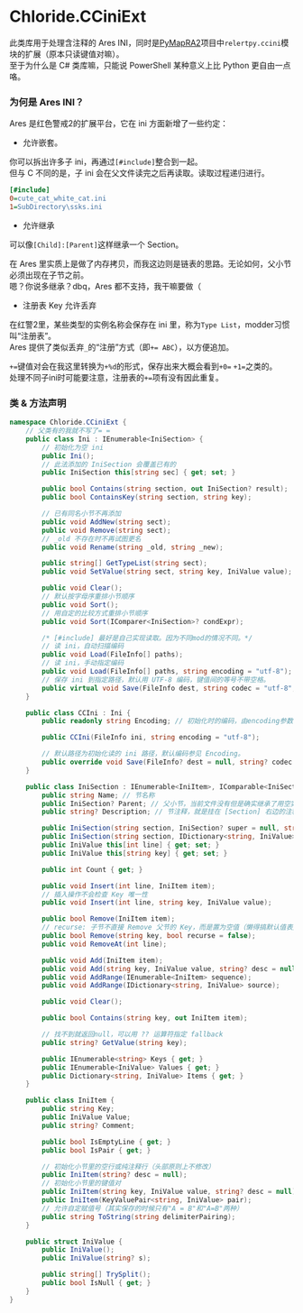 # Chloride.CCiniExt
此类库用于处理含注释的 Ares INI，同时是[PyMapRA2](https://github.com/Chloride1/PyMapRA2)项目中`relertpy.ccini`模块的扩展（原本只读键值对嘛）。  
至于为什么是 C# 类库嘛，只能说 PowerShell 某种意义上比 Python 更自由一点咯。

### 为何是 Ares INI？

Ares 是红色警戒2的扩展平台，它在 ini 方面新增了一些约定：
- 允许嵌套。

你可以拆出许多子 ini，再通过`[#include]`整合到一起。  
但与 C 不同的是，子 ini 会在父文件读完之后再读取。读取过程递归进行。
```Ini
[#include]
0=cute_cat_white_cat.ini
1=SubDirectory\ssks.ini
```

- 允许继承

可以像`[Child]:[Parent]`这样继承一个 Section。

在 Ares 里实质上是做了内存拷贝，而我这边则是链表的思路。无论如何，父小节必须出现在子节之前。  
嗯？你说多继承？dbq，Ares 都不支持，我干嘛要做（

- 注册表 Key 允许丢弃

在红警2里，某些类型的实例名称会保存在 ini 里，称为`Type List`，modder习惯叫“注册表”。  
Ares 提供了类似丢弃`_`的“注册”方式（即`+= ABC`），以方便追加。

`+=`键值对会在我这里转换为`+%d`的形式，保存出来大概会看到`+0=` `+1=`之类的。  
处理不同子ini时可能要注意，注册表的`+=`项有没有因此重复。

### 类 & 方法声明
```c#
namespace Chloride.CCiniExt {
    // 父类有的我就不写了= =
    public class Ini : IEnumerable<IniSection> {
        // 初始化为空 ini
        public Ini();
        // 此法添加的 IniSection 会覆盖已有的
        public IniSection this[string sec] { get; set; }

        public bool Contains(string section, out IniSection? result);
        public bool ContainsKey(string section, string key);

        // 已有同名小节不再添加
        public void AddNew(string sect);
        public void Remove(string sect);
        // _old 不存在时不再试图更名
        public void Rename(string _old, string _new);

        public string[] GetTypeList(string sect);
        public void SetValue(string sect, string key, IniValue value);

        public void Clear();
        // 默认按字母序重排小节顺序
        public void Sort();
        // 用自定的比较方式重排小节顺序
        public void Sort(IComparer<IniSection>? condExpr);

        /* [#include] 最好是自己实现读取。因为不同mod的情况不同。*/
        // 读 ini，自动扫描编码
        public void Load(FileInfo[] paths);
        // 读 ini，手动指定编码
        public void Load(FileInfo[] paths, string encoding = "utf-8");
        // 保存 ini 到指定路径，默认用 UTF-8 编码，键值间的等号不带空格。
        public virtual void Save(FileInfo dest, string codec = "utf-8", bool space = false);
    }

    public class CCIni : Ini {
        public readonly string Encoding; // 初始化时的编码，由encoding参数指定

        public CCIni(FileInfo ini, string encoding = "utf-8");

        // 默认路径为初始化读的 ini 路径，默认编码参见 Encoding。
        public override void Save(FileInfo? dest = null, string? codec = null, bool space = false);
    }

    public class IniSection : IEnumerable<IniItem>, IComparable<IniSection> {
        public string Name; // 节名称
        public IniSection? Parent; // 父小节，当前文件没有但是确实继承了用空实例，实在没有用null.
        public string? Description; // 节注释，就是挂在 [Section] 右边的注释。

        public IniSection(string section, IniSection? super = null, string? desc = null);
        public IniSection(string section, IDictionary<string, IniValue> source);
        public IniValue this[int line] { get; set; }
        public IniValue this[string key] { get; set; }

        public int Count { get; }

        public void Insert(int line, IniItem item);
        // 插入操作不会检查 Key 唯一性
        public void Insert(int line, string key, IniValue value);

        public bool Remove(IniItem item);
        // recurse: 子节不直接 Remove 父节的 Key，而是置为空值（懒得搞默认值表）
        public bool Remove(string key, bool recurse = false);
        public void RemoveAt(int line);

        public void Add(IniItem item);
        public void Add(string key, IniValue value, string? desc = null);
        public void AddRange(IEnumerable<IniItem> sequence);
        public void AddRange(IDictionary<string, IniValue> source);

        public void Clear();

        public bool Contains(string key, out IniItem item);

        // 找不到就返回null，可以用 ?? 运算符指定 fallback
        public string? GetValue(string key);

        public IEnumerable<string> Keys { get; }
        public IEnumerable<IniValue> Values { get; }
        public Dictionary<string, IniValue> Items { get; }
    }

    public class IniItem {
        public string Key;
        public IniValue Value;
        public string? Comment;

        public bool IsEmptyLine { get; }
        public bool IsPair { get; }

        // 初始化小节里的空行或纯注释行（头部原则上不修改）
        public IniItem(string? desc = null);
        // 初始化小节里的键值对
        public IniItem(string key, IniValue value, string? desc = null);
        public IniItem(KeyValuePair<string, IniValue> pair);
        // 允许自定赋值号（其实保存的时候只有"A = B"和"A=B"两种）
        public string ToString(string delimiterPairing);
    }

    public struct IniValue {
        public IniValue();
        public IniValue(string? s);

        public string[] TrySplit();
        public bool IsNull { get; }
    }
}
```
